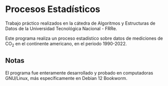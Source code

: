 # Procesos Estadísticos
Trabajo práctico realizados en la cátedra de Algoritmos y Estructuras de Datos de la Universidad Tecnológica Nacional - FRRe.

Este programa realiza un proceso estadístico sobre datos de mediciones de CO<sub>2</sub> en el continente americano, en el periodo 1990-2022. 

## Notas
El programa fue enteramente desarrollado y probado en computadoras GNU/Linux, más específicamente en Debian 12 Bookworm.


